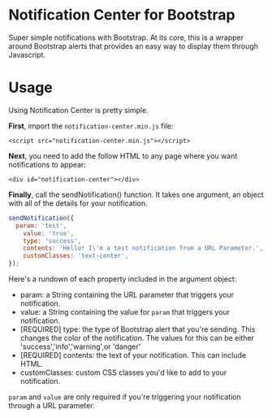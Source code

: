 # Notification Center for Bootstrap
Super simple notifications with Bootstrap. At its core, this is a wrapper around Bootstrap alerts that provides an easy way to display them through Javascript.

# Usage
Using Notification Center is pretty simple. 

**First**, import the `notification-center.min.js` file:

`<script src="notification-center.min.js"></script>`

**Next**, you need to add the follow HTML to any page where you want notifications to appear:

`<div id="notification-center"></div>`

**Finally**, call the sendNotification() function. It takes one argument, an object with all of the details for your notification.
```js
sendNotification({
  param: 'test',
	value: 'true',
	type: 'success',
	contents: 'Hello! I\'m a test notification from a URL Parameter.',
	customClasses: 'text-center',
});
```

Here's a rundown of each property included in the argument object:

- param: a String containing the URL parameter that triggers your notification.
- value: a String containing the value for `param` that triggers your notification. 
- [REQUIRED] type: the type of Bootstrap alert that you're sending. This changes the color of the notification. The values for this can be either 'success','info','warning',or 'danger'
- [REQUIRED] contents: the text of your notification. This can include HTML.
- customClasses: custom CSS classes you'd like to add to your notification.

`param` and `value` are only required if you're triggering your notification through a URL parameter.
